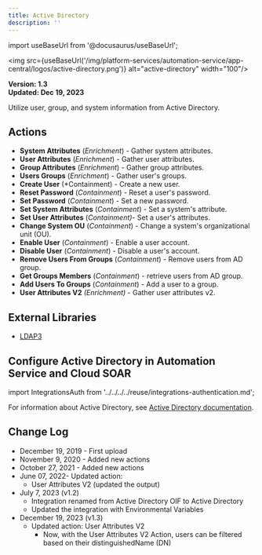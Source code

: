 ```yaml
---
title: Active Directory
description: ''
---
```

import useBaseUrl from '@docusaurus/useBaseUrl';

<img src={useBaseUrl('/img/platform-services/automation-service/app-central/logos/active-directory.png')} alt="active-directory" width="100"/>

**Version: 1.3  
Updated: Dec 19, 2023**

Utilize user, group, and system information from Active Directory.

## Actions

* **System Attributes** (*Enrichment*) - Gather system attributes.
* **User Attributes** (*Enrichment*) - Gather user attributes.
* **Group Attributes** (*Enrichment*) - Gather group attributes.
* **Users Groups** (*Enrichment*) - Gather user's groups.
* **Create User** (*Containment) - Create a new user.
* **Reset Password** (*Containment*) - Reset a user's password.
* **Set Password** (*Containment*) - Set a new password.
* **Set System Attributes** (*Containment*) - Set a system's attribute.
* **Set User Attributes** (*Containment)*- Set a user's attributes.
* **Change System OU** (*Containment*) - Change a system's organizational unit (OU).
* **Enable User** (*Containment*) - Enable a user account.
* **Disable User** (*Containment*) - Disable a user's account.
* **Remove Users From Groups** (*Containment*) - Remove users from AD group.
* **Get Groups Members** (*Containment*) - retrieve users from AD group.
* **Add Users To Groups** (*Containment*) - Add a user to a group.
* **User Attributes V2** *(Enrichment)* - Gather user attributes v2.

## External Libraries

* [LDAP3](https://github.com/cannatag/ldap3/blob/master/LICENSE.txt)

## Configure Active Directory in Automation Service and Cloud SOAR

import IntegrationsAuth from '../../../../reuse/integrations-authentication.md';

<IntegrationsAuth/>

For information about Active Directory, see [Active Directory documentation](https://learn.microsoft.com/en-us/troubleshoot/windows-server/active-directory/active-directory-overview).

## Change Log

* December 19, 2019 - First upload
* November 9, 2020 - Added new actions
* October 27, 2021 - Added new actions
* June 07, 2022- Updated action:
	+ User Attributes V2 (updated the output)
* July 7, 2023 (v1.2)
	+ Integration renamed from Active Directory OIF to Active Directory
	+ Updated the integration with Environmental Variables
* December 19, 2023 (v1.3)
	+ Updated action: User Attributes V2
		- Now, with the User Attributes V2 Action, users can be filtered based on their distinguishedName (DN)
